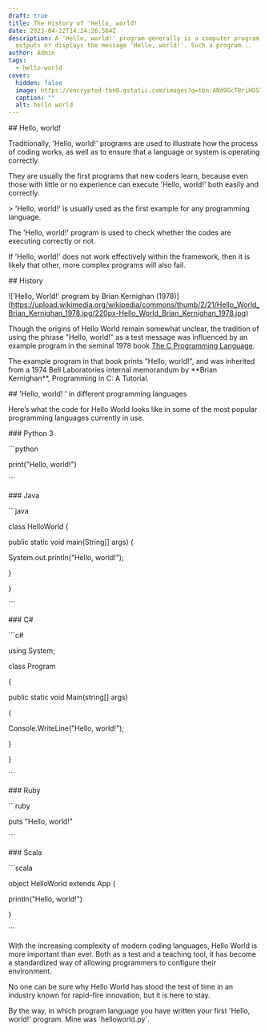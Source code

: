 ```yaml
---
draft: true
title: The History of 'Hello, world!
date: 2023-04-22T14:24:26.584Z
description: A 'Hello, world!' program generally is a computer program that
  outputs or displays the message 'Hello, world!'. Such a program...
author: Admin
tags:
  - hello-world
cover:
  hidden: false
  image: https://encrypted-tbn0.gstatic.com/images?q=tbn:ANd9GcT8riHOS7rcLPVfrvlyUCWu_a2HQR3sMaOQGg&usqp=CAU
  caption: ""
  alt: hello world
---
```

<!--StartFragment-->

\## Hello, world!



Traditionally, 'Hello, world!' programs are used to illustrate how the process of coding works, as well as to ensure that a language or system is operating correctly.



They are usually the first programs that new coders learn, because even those with little or no experience can execute 'Hello, world!' both easily and correctly.



\> 'Hello, world!' is usually used as the first example for any programming language.



The 'Hello, world!' program is used to check whether the codes are executing correctly or not.

If 'Hello, world!' does not work effectively within the framework, then it is likely that other, more complex programs will also fail.



\## History



!\['Hello, World!' program by Brian Kernighan (1978)](https://upload.wikimedia.org/wikipedia/commons/thumb/2/21/Hello_World_Brian_Kernighan_1978.jpg/220px-Hello_World_Brian_Kernighan_1978.jpg)



Though the origins of Hello World remain somewhat unclear, the tradition of using the phrase "Hello, world!" as a test message was influenced by an example program in the seminal 1978 book <a href="https://archive.org/details/TheCProgrammingLanguageFirstEdition/page/n143/mode/2up">The C Programming Language</a>.



The example program in that book prints "Hello, world!", and was inherited from a 1974 Bell Laboratories internal memorandum by \*\*Brian Kernighan\*\*, Programming in C: A Tutorial.



\## 'Hello, world! ' in different programming languages



Here’s what the code for Hello World looks like in some of the most popular programming languages currently in use.



\### Python 3



\`\``python

print("Hello, world!")

\`\``



\### Java



\`\``java

class HelloWorld {

public static void main(String\[] args) {

System.out.println("Hello, world!");

}

}

\`\``



\### C#



\`\``c#

using System;

class Program

{

public static void Main(string\[] args)

{

Console.WriteLine("Hello, world!");

}

}

\`\``



\### Ruby



\`\``ruby

puts "Hello, world!"

\`\``



\### Scala



\`\``scala

object HelloWorld extends App {

println("Hello, world!")

}

\`\``



With the increasing complexity of modern coding languages, Hello World is more important than ever. Both as a test and a teaching tool, it has become a standardized way of allowing programmers to configure their environment.



No one can be sure why Hello World has stood the test of time in an industry known for rapid-fire innovation, but it is here to stay.



By the way, in which program language you have written your first 'Hello, world!' program. Mine was \`helloworld.py\`.



<br>

<!--EndFragment-->